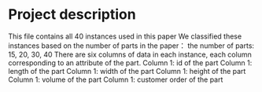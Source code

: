 # Project description
This file contains all 40 instances used in this paper
We classified these instances based on the number of parts in the paper：
the number of parts: 15, 20, 30, 40
There are six columns of data in each instance, each column corresponding to an attribute of the part.
Column 1: id of the part
Column 1: length of the part
Column 1: width of the part
Column 1: height of the part
Column 1: volume of the part
Column 1: customer order of the part
